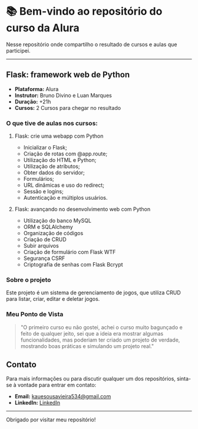# 📚 Bem-vindo ao repositório do curso da Alura 

Nesse repositório onde compartilho o resultado de cursos e aulas que participei.

---

## Flask: framework web de Python

- **Plataforma:** Alura
- **Instrutor:** Bruno Divino e Luan Marques
- **Duração:** +21h
- **Cursos:** 2 Cursos para chegar no resultado

### O que tive de aulas nos cursos:
1. Flask: crie uma webapp com Python
   - Inicializar o Flask;
   - Criação de rotas com @app.route;
   - Utilização do HTML e Python;
   - Utilização de atributos;
   - Obter dados do servidor;
   - Formulários;
   - URL dinâmicas e uso do redirect;
   - Sessão e logins;
   - Autenticação e múltiplos usuários.

2. Flask: avançando no desenvolvimento web com Python
   - Utilização do banco MySQL
   - ORM e SQLAlchemy
   - Organização de códigos
   - Criação de CRUD
   - Subir arquivos
   - Criação de formulário com Flask WTF
   - Segurança CSRF
   - Criptografia de senhas com Flask Bcrypt


### Sobre o projeto

Este projeto é um sistema de gerenciamento de jogos, que utiliza CRUD para listar, criar, editar e deletar jogos.

### Meu Ponto de Vista

> "O primeiro curso eu não gostei, achei o curso muito bagunçado e feito de qualquer jeito, sei que a ideia era mostrar algumas funcionalidades, mas poderiam ter criado um projeto de verdade, mostrando boas práticas e simulando um projeto real."

## Contato

Para mais informações ou para discutir qualquer um dos repositórios, sinta-se à vontade para entrar em contato:

- **Email:** [kauesousavieira534@gmail.com](mailto:kauesousavieira534@gmail.com)
- **LinkedIn:** [LinkedIn](https://www.linkedin.com/in/kaue-sousa-vieira/)

---
Obrigado por visitar meu repositório!
